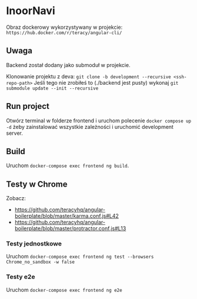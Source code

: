 # InoorNavi

Obraz dockerowy wykorzystywany w projekcie: `https://hub.docker.com/r/teracy/angular-cli/`

## Uwaga 

Backend został dodany jako submoduł w projekcie.

Klonowanie projektu z deva: `git clone -b development --recursive <ssh-repo-path>`
Jeśli tego nie zrobiłeś to (./backend jest pusty) wykonaj `git submodule update --init --recursive`

## Run project

Otwórz terminal w folderze frontend i uruchom polecenie `docker compose up -d` żeby zainstalować wszystkie zależności i uruchomić development server.

## Build

Uruchom `docker-compose exec frontend ng build`.

## Testy w Chrome

Zobacz:
- https://github.com/teracyhq/angular-boilerplate/blob/master/karma.conf.js#L42
- https://github.com/teracyhq/angular-boilerplate/blob/master/protractor.conf.js#L13

### Testy jednostkowe

Uruchom `docker-compose exec frontend ng test --browsers Chrome_no_sandbox -w false`

### Testy e2e

Uruchom `docker-compose exec frontend ng e2e`



